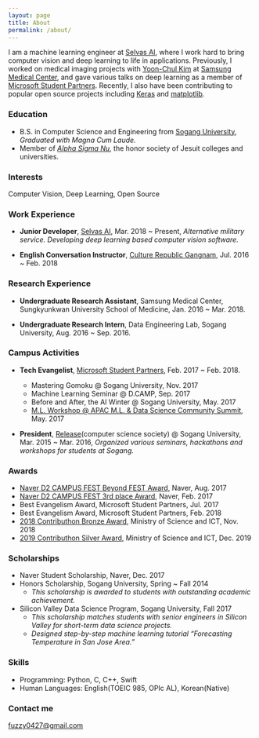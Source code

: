 ```yaml
---
layout: page
title: About
permalink: /about/
---
```


I am a machine learning engineer at [Selvas AI](https://www.selvasai.com/en/), where I work hard to bring computer vision and deep learning to life in applications. Previously, I worked on medical imaging projects with [Yoon-Chul Kim](https://www.researchgate.net/profile/Yoon-Chul_Kim) at [Samsung Medical Center](https://www.researchgate.net/institution/Samsung_Medical_Center), and gave various talks on deep learning as a member of [Microsoft Student Partners](https://studentpartners.microsoft.com/en-US). Recently, I also have been contributing to popular open source projects including [Keras](https://github.com/keras-team/keras/commits?author=fuzzythecat) and [matplotlib](https://github.com/matplotlib/matplotlib/commits?author=fuzzythecat).

### Education
- B.S. in Computer Science and Engineering from [Sogang University](http://www.sogang.ac.kr/index.do), *Graduated with Magna Cum Laude.*    
- Member of [*Alpha Sigma Nu*](https://www.alphasigmanu.org/), the honor society of Jesuit colleges and universities. 

### Interests
Computer Vision, Deep Learning, Open Source

### Work Experience
- **Junior Developer**, [Selvas AI](https://www.selvasai.com/), Mar. 2018 ~ Present, *Alternative military service. Developing deep learning based computer vision software.*

- **English Conversation Instructor**, [Culture Republic Gangnam](https://cafe.naver.com/culturerepublic99), Jul. 2016 ~ Feb. 2018

### Research Experience
- **Undergraduate Research Assistant**, Samsung Medical Center, Sungkyunkwan University School of Medicine, Jan. 2016 ~ Mar. 2018.

- **Undergraduate Research Intern**, Data Engineering Lab, Sogang University, Aug. 2016 ~ Sep. 2016.

### Campus Activities
- **Tech Evangelist**, [Microsoft Student Partners](https://msdn.microsoft.com/ko-kr/microsoftstudentpartners.aspx), Feb. 2017 ~ Feb. 2018.
  - Mastering Gomoku @ Sogang University, Nov. 2017
  - Machine Learning Seminar @ D.CAMP, Sep. 2017
  - Before and After, the AI Winter @ Sogang University, May. 2017
  - [M.L. Workshop @ APAC M.L. & Data Science Community Summit](https://github.com/APAC-EVENT/Mission-Mars), May. 2017  

- **President**, [Release](http://release.sogang.ac.kr/)(computer science society) @ Sogang University, Mar. 2015 ~ Mar. 2016, *Organized various seminars, hackathons and workshops for students at Sogang.*

### Awards
- [Naver D2 CAMPUS FEST Beyond FEST Award](https://github.com/D2CampusFest/4th), Naver, Aug. 2017
- [Naver D2 CAMPUS FEST 3rd place Award](https://github.com/D2CampusFest/4th), Naver, Feb. 2017
- Best Evangelism Award, Microsoft Student Partners, Jul. 2017
- Best Evangelism Award, Microsoft Student Partners, Feb. 2018
- [2018 Contributhon Bronze Award](https://www.kosshackathon.kr/prize), Ministry of Science and ICT, Nov. 2018
- [2019 Contributhon Silver Award](https://www.oss.kr/contributhon_notice/show/97fbde9f-3854-428d-b6ec-294002463148), Ministry of Science and ICT, Dec. 2019

### Scholarships
- Naver Student Scholarship, Naver, Dec. 2017
- Honors Scholarship, Sogang University, Spring ~ Fall 2014
  - *This scholarship is awarded to students with outstanding academic achievement.*
- Silicon Valley Data Science Program, Sogang University, Fall 2017
  - *This scholarship matches students with senior engineers in Silicon Valley for short-term data science projects.*
  - *Designed step-by-step machine learning tutorial “Forecasting Temperature in San Jose Area.”*

### Skills
- Programming: Python, C, C++, Swift
- Human Languages: English(TOEIC 985, OPIc AL), Korean(Native)

### Contact me

[fuzzy0427@gmail.com](mailto:fuzzy0427@gmail.com)
